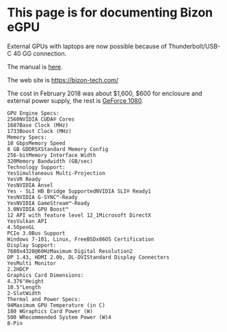 # This page is for documenting Bizon eGPU

External GPUs with laptops are now possible because of Thunderbolt/USB-C 40 GG connection.

The manual is [here](https://github.com/Pomona-ITS/hpc/blob/master/applications/CUDA/Bizon/bizonbox3_guide.pdf).

The web site is https://bizon-tech.com/

The cost in February 2018 was about $1,600, $600 for enclosure and external power supply, the rest is [GeForce 1080](https://www.nvidia.com/en-us/geforce/products/10series/geforce-gtx-1080/).

```
GPU Engine Specs:
2560NVIDIA CUDA® Cores
1607Base Clock (MHz)
1733Boost Clock (MHz)
Memory Specs:
10 GbpsMemory Speed
8 GB GDDR5XStandard Memory Config
256-bitMemory Interface Width
320Memory Bandwidth (GB/sec)
Technology Support:
YesSimultaneous Multi-Projection
YesVR Ready
YesNVIDIA Ansel
Yes - SLI HB Bridge SupportedNVIDIA SLI® Ready1
YesNVIDIA G-SYNC™-Ready
YesNVIDIA GameStream™-Ready
3.0NVIDIA GPU Boost™
12 API with feature level 12_1Microsoft DirectX
YesVulkan API
4.5OpenGL
PCIe 3.0Bus Support
Windows 7-101, Linux, FreeBSDx86OS Certification
Display Support:
7680x4320@60HzMaximum Digital Resolution2
DP 1.43, HDMI 2.0b, DL-DVIStandard Display Connectors
YesMulti Monitor
2.2HDCP
Graphics Card Dimensions:
4.376"Height
10.5"Length
2-SlotWidth
Thermal and Power Specs:
94Maximum GPU Temperature (in C)
180 WGraphics Card Power (W)
500 WRecommended System Power (W)4
8-Pin
```
